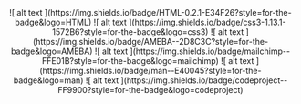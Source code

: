 
<div align="center">
    ![ alt text ](https://img.shields.io/badge/HTML-0.2.1-E34F26?style=for-the-badge&logo=HTML)
    ![ alt text ](https://img.shields.io/badge/css3-1.13.1-1572B6?style=for-the-badge&logo=css3)
    ![ alt text ](https://img.shields.io/badge/AMEBA--2D8C3C?style=for-the-badge&logo=AMEBA)
    ![ alt text ](https://img.shields.io/badge/mailchimp--FFE01B?style=for-the-badge&logo=mailchimp)
    ![ alt text ](https://img.shields.io/badge/man--E40045?style=for-the-badge&logo=man)
    ![ alt text ](https://img.shields.io/badge/codeproject--FF9900?style=for-the-badge&logo=codeproject)
</div>
